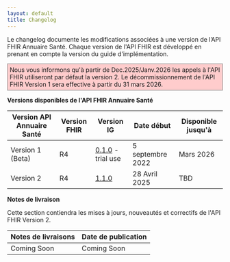```yaml
---
layout: default
title: Changelog
---
```


Le changelog  documente les modifications associées à une version de l’API FHIR Annuaire Santé. Chaque version de l'API FHIR est développé en prenant en compte la version du guide d'implémentation.

<p style="background-color: #ffcccc; border:1px solid grey; padding: 5px; max-width: 790px;">
Nous vous informons qu'à partir de Dec.2025/Janv.2026 les appels à l'API FHIR utiliseront par défaut la version 2. Le décommissionnement de l'API FHIR Version 1 sera effective à partir du 31 mars 2026.
</p>


**Versions disponibles de l'API FHIR Annuaire Santé**

| Version API Annuaire Santé   | Version FHIR  | Version IG | Date début | Disponible jusqu'à |
| ---                          | ---           | ---        | ---        | ---                |
| Version 1 (Beta)             | R4            | <a href="https://interop.esante.gouv.fr/ig/fhir/annuaire/0.1.0">0.1.0</a> - trial use | 5 septembre 2022  | Mars 2026                   |
| Version 2                                 | R4            | <a href="https://interop.esante.gouv.fr/ig/fhir/annuaire">1.1.0</a>             | 28 Avril 2025               | TBD                   |

**Notes de livraison**

Cette section contiendra les mises à jours, nouveautés et correctifs de l'API FHIR Version 2.

| Notes de livraisons       | Date de publication  |
| ---                       | ---                  |
| Coming Soon               | Coming Soon          |